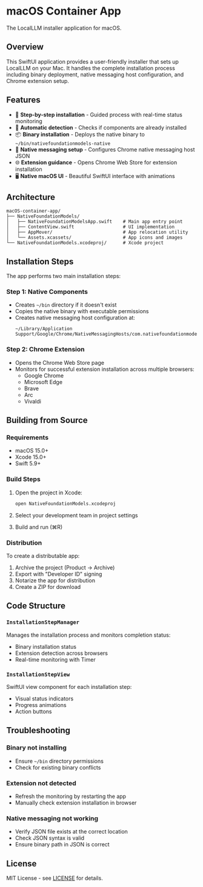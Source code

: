 # macOS Container App

The LocalLLM installer application for macOS.

## Overview

This SwiftUI application provides a user-friendly installer that sets up LocalLLM on your Mac. It handles the complete installation process including binary deployment, native messaging host configuration, and Chrome extension setup.

## Features

- 🎯 **Step-by-step installation** - Guided process with real-time status monitoring
- 🔄 **Automatic detection** - Checks if components are already installed
- 📦 **Binary installation** - Deploys the native binary to `~/bin/nativefoundationmodels-native`
- 🔧 **Native messaging setup** - Configures Chrome native messaging host JSON
- 🌐 **Extension guidance** - Opens Chrome Web Store for extension installation
- 🖥️ **Native macOS UI** - Beautiful SwiftUI interface with animations

## Architecture

```
macOS-container-app/
├── NativeFoundationModels/
│   ├── NativeFoundationModelsApp.swift    # Main app entry point
│   ├── ContentView.swift                  # UI implementation
│   ├── AppMover/                          # App relocation utility
│   └── Assets.xcassets/                   # App icons and images
└── NativeFoundationModels.xcodeproj/      # Xcode project
```

## Installation Steps

The app performs two main installation steps:

### Step 1: Native Components
- Creates `~/bin` directory if it doesn't exist
- Copies the native binary with executable permissions
- Creates native messaging host configuration at:
  ```
  ~/Library/Application Support/Google/Chrome/NativeMessagingHosts/com.nativefoundationmodels.native.json
  ```

### Step 2: Chrome Extension
- Opens the Chrome Web Store page
- Monitors for successful extension installation across multiple browsers:
  - Google Chrome
  - Microsoft Edge
  - Brave
  - Arc
  - Vivaldi

## Building from Source

### Requirements
- macOS 15.0+
- Xcode 15.0+
- Swift 5.9+

### Build Steps

1. Open the project in Xcode:
   ```bash
   open NativeFoundationModels.xcodeproj
   ```

2. Select your development team in project settings

3. Build and run (⌘R)

### Distribution

To create a distributable app:

1. Archive the project (Product → Archive)
2. Export with "Developer ID" signing
3. Notarize the app for distribution
4. Create a ZIP for download

## Code Structure

### `InstallationStepManager`
Manages the installation process and monitors completion status:
- Binary installation status
- Extension detection across browsers
- Real-time monitoring with Timer

### `InstallationStepView`
SwiftUI view component for each installation step:
- Visual status indicators
- Progress animations
- Action buttons

## Troubleshooting

### Binary not installing
- Ensure `~/bin` directory permissions
- Check for existing binary conflicts

### Extension not detected
- Refresh the monitoring by restarting the app
- Manually check extension installation in browser

### Native messaging not working
- Verify JSON file exists at the correct location
- Check JSON syntax is valid
- Ensure binary path in JSON is correct

## License

MIT License - see [LICENSE](../LICENSE) for details.